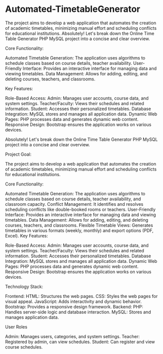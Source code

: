 # Automated-TimetableGenerator

The project aims to develop a web application that automates the creation of academic timetables, minimizing manual effort and scheduling conflicts for educational institutions.
Absolutely! Let's break down the Online Time Table Generator PHP MySQL project into a concise and clear overview.

Core Functionality:

Automated Timetable Generation: The application uses algorithms to schedule classes based on course details, teacher availability.
User-Friendly Interface: Provides an interactive interface for managing data and viewing timetables.
Data Management: Allows for adding, editing, and deleting courses, teachers, and classrooms.

Key Features:

Role-Based Access:
Admin: Manages user accounts, course data, and system settings.
Teacher/Faculty: Views their schedules and related information.
Student: Accesses their personalized timetables.
Database Integration: MySQL stores and manages all application data.
Dynamic Web Pages: PHP processes data and generates dynamic web content.
Responsive Design: Bootstrap ensures the application works on various devices.

Absolutely! Let's break down the Online Time Table Generator PHP MySQL project into a concise and clear overview.

Project Goal:

The project aims to develop a web application that automates the creation of academic timetables, minimizing manual effort and scheduling conflicts for educational institutions.

Core Functionality:

Automated Timetable Generation: The application uses algorithms to schedule classes based on course details, teacher availability, and classroom capacity.
Conflict Management: It identifies and resolves scheduling conflicts like double-booked rooms or teachers.
User-Friendly Interface: Provides an interactive interface for managing data and viewing timetables.
Data Management: Allows for adding, editing, and deleting courses, teachers, and classrooms.
Flexible Timetable Views: Generates timetables in various formats (weekly, monthly) and export options (PDF, Excel).
Key Features:

Role-Based Access:
Admin: Manages user accounts, course data, and system settings.
Teacher/Faculty: Views their schedules and related information.
Student: Accesses their personalized timetables.
Database Integration: MySQL stores and manages all application data.
Dynamic Web Pages: PHP processes data and generates dynamic web content.
Responsive Design: Bootstrap ensures the application works on various devices.

Technology Stack:

Frontend:
HTML: Structures the web pages.
CSS: Styles the web pages for visual appeal.
JavaScript: Adds interactivity and dynamic behavior.
Bootstrap: Provides a responsive design framework.
Backend:
PHP: Handles server-side logic and database interaction.
MySQL: Stores and manages application data.

User Roles

Admin: Manages users, categories, and system settings.
Teacher: Registered by admin, can view schedules.
Student: Can register and view course schedules.
